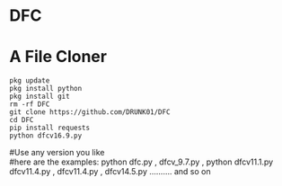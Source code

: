 # DFC
# A File Cloner
```
pkg update
pkg install python
pkg install git
rm -rf DFC
git clone https://github.com/DRUNK01/DFC
cd DFC
pip install requests
python dfcv16.9.py
```
#Use any version you like <br>
#here are the examples: python dfc.py , dfcv_9.7.py , python dfcv11.1.py dfcv11.4.py , dfcv11.4.py , dfcv14.5.py .......... and so on 
